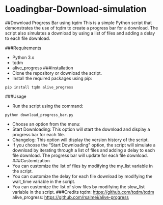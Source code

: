 # Loadingbar-Download-simulation
##Download Progress Bar using tqdm
This is a simple Python script that demonstrates the use of tqdm to create a progress bar for a download. The script also simulates a download by using a list of files and adding a delay to each file download.

###Requirements
- Python 3.x
- tqdm
- alive_progress
###Installation
- Clone the repository or download the script.
- Install the required packages using pip:
```
pip install tqdm alive_progress
```
###Usage
- Run the script using the command:
```
python download_progress_bar.py
```
- Choose an option from the menu:
- Start Downloading: This option will start the download and display a progress bar for each file.
- Changelog: This option will display the version history of the script.
- If you choose the "Start Downloading" option, the script will simulate a download by iterating through a list of files and adding a delay to each file download. The progress bar will update for each file download.
###Customization
- You can customize the list of files by modifying the my_list variable in the script.
- You can customize the delay for each file download by modifying the  wait_time variable in the script.
- You can customize the list of slow files by modifying the slow_list variable in the script.
###Credits
tqdm: https://github.com/tqdm/tqdm
alive_progress: https://github.com/rsalmei/alive-progress

